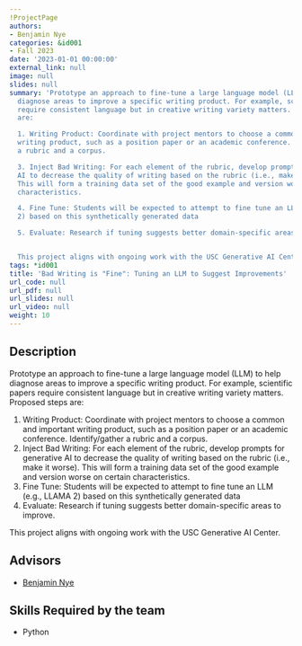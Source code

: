 ```yaml
---
!ProjectPage
authors:
- Benjamin Nye
categories: &id001
- Fall 2023
date: '2023-01-01 00:00:00'
external_link: null
image: null
slides: null
summary: 'Prototype an approach to fine-tune a large language model (LLM) to help
  diagnose areas to improve a specific writing product. For example, scientific papers
  require consistent language but in creative writing variety matters. Proposed steps
  are:

  1. Writing Product: Coordinate with project mentors to choose a common and important
  writing product, such as a position paper or an academic conference. Identify/gather
  a rubric and a corpus.

  3. Inject Bad Writing: For each element of the rubric, develop prompts for generative
  AI to decrease the quality of writing based on the rubric (i.e., make it worse).
  This will form a training data set of the good example and version worse on certain
  characteristics.

  4. Fine Tune: Students will be expected to attempt to fine tune an LLM (e.g., LLAMA
  2) based on this synthetically generated data

  5. Evaluate: Research if tuning suggests better domain-specific areas to improve.


  This project aligns with ongoing work with the USC Generative AI Center.'
tags: *id001
title: 'Bad Writing is "Fine": Tuning an LLM to Suggest Improvements'
url_code: null
url_pdf: null
url_slides: null
url_video: null
weight: 10
---
```

## Description

Prototype an approach to fine-tune a large language model (LLM) to help diagnose areas to improve a specific writing product. For example, scientific papers require consistent language but in creative writing variety matters. Proposed steps are:
1. Writing Product: Coordinate with project mentors to choose a common and important writing product, such as a position paper or an academic conference. Identify/gather a rubric and a corpus.
3. Inject Bad Writing: For each element of the rubric, develop prompts for generative AI to decrease the quality of writing based on the rubric (i.e., make it worse). This will form a training data set of the good example and version worse on certain characteristics.
4. Fine Tune: Students will be expected to attempt to fine tune an LLM (e.g., LLAMA 2) based on this synthetically generated data
5. Evaluate: Research if tuning suggests better domain-specific areas to improve.

This project aligns with ongoing work with the USC Generative AI Center.




## Advisors

* [Benjamin Nye](../../../author/benjamin-nye)

## Skills Required by the team


* Python